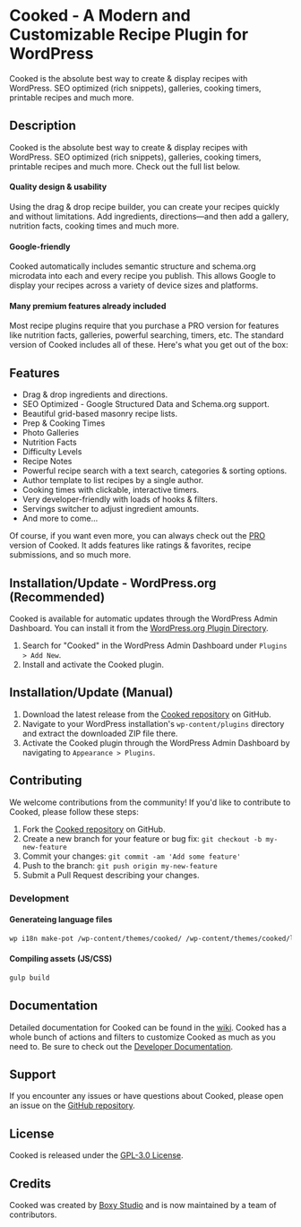 # Cooked - A Modern and Customizable Recipe Plugin for WordPress

Cooked is the absolute best way to create & display recipes with WordPress. SEO optimized (rich snippets), galleries, cooking timers, printable recipes and much more.

## Description

Cooked is the absolute best way to create & display recipes with WordPress. SEO optimized (rich snippets), galleries, cooking timers, printable recipes and much more. Check out the full list below.

#### Quality design & usability

Using the drag & drop recipe builder, you can create your recipes quickly and without limitations. Add ingredients, directions—and then add a gallery, nutrition facts, cooking times and much more.

#### Google-friendly

Cooked automatically includes semantic structure and schema.org microdata into each and every recipe you publish. This allows Google to display your recipes across a variety of device sizes and platforms.

#### Many premium features already included

Most recipe plugins require that you purchase a PRO version for features like nutrition facts, galleries, powerful searching, timers, etc. The standard version of Cooked includes all of these. Here's what you get out of the box:

## Features

* Drag & drop ingredients and directions.
* SEO Optimized - Google Structured Data and Schema.org support.
* Beautiful grid-based masonry recipe lists.
* Prep & Cooking Times
* Photo Galleries
* Nutrition Facts
* Difficulty Levels
* Recipe Notes
* Powerful recipe search with a text search, categories & sorting options.
* Author template to list recipes by a single author.
* Cooking times with clickable, interactive timers.
* Very developer-friendly with loads of hooks & filters.
* Servings switcher to adjust ingredient amounts.
* And more to come...

Of course, if you want even more, you can always check out the [PRO](https://cooked.pro) version of Cooked. It adds features like ratings & favorites, recipe submissions, and so much more.

## Installation/Update - WordPress.org (Recommended)

Cooked is available for automatic updates through the WordPress Admin Dashboard. You can install it from the [WordPress.org Plugin Directory](https://wordpress.org/plugins/cooked/).

1. Search for "Cooked" in the WordPress Admin Dashboard under `Plugins > Add New`.
2. Install and activate the Cooked plugin.

## Installation/Update (Manual)

1. Download the latest release from the [Cooked repository](https://github.com/XjSv/Cooked) on GitHub.
2. Navigate to your WordPress installation's `wp-content/plugins` directory and extract the downloaded ZIP file there.
3. Activate the Cooked plugin through the WordPress Admin Dashboard by navigating to `Appearance > Plugins`.

## Contributing

We welcome contributions from the community! If you'd like to contribute to Cooked, please follow these steps:

1. Fork the [Cooked repository](https://github.com/XjSv/Cooked) on GitHub.
2. Create a new branch for your feature or bug fix: `git checkout -b my-new-feature`
3. Commit your changes: `git commit -am 'Add some feature'`
4. Push to the branch: `git push origin my-new-feature`
5. Submit a Pull Request describing your changes.

### Development
#### Generateing language files
``` bash
wp i18n make-pot /wp-content/themes/cooked/ /wp-content/themes/cooked/languages/cooked.pot
```
#### Compiling assets (JS/CSS)
``` bash
gulp build
```

## Documentation

Detailed documentation for Cooked can be found in the [wiki](https://github.com/XjSv/Cooked/wiki).
Cooked has a whole bunch of actions and filters to customize Cooked as much as you need to. Be sure to check out the [Developer Documentation](https://github.com/XjSv/Cooked/wiki).

## Support

If you encounter any issues or have questions about Cooked, please open an issue on the [GitHub repository](https://github.com/XjSv/Cooked/issues).

## License

Cooked is released under the [GPL-3.0 License](https://github.com/XjSv/Cooked/blob/main/LICENSE).

## Credits

Cooked was created by [Boxy Studio](https://www.boxystudio.com) and is now maintained by a team of contributors.
